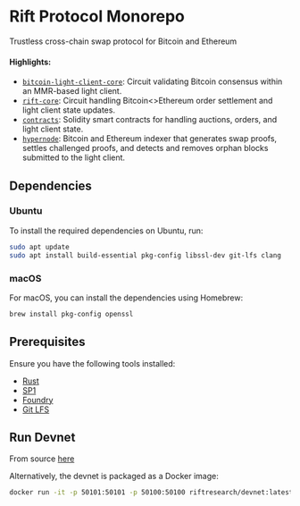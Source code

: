 # Rift Protocol Monorepo  
Trustless cross-chain swap protocol for Bitcoin and Ethereum

#### Highlights:
- [`bitcoin-light-client-core`](./crates/bitcoin-light-client-core/): Circuit validating Bitcoin consensus within an MMR-based light client.
- [`rift-core`](./crates/rift-core/): Circuit handling Bitcoin<>Ethereum order settlement and light client state updates.
- [`contracts`](./contracts): Solidity smart contracts for handling auctions, orders, and light client state.
- [`hypernode`](./bin/hypernode): Bitcoin and Ethereum indexer that generates swap proofs, settles challenged proofs, and detects and removes orphan blocks submitted to the light client.

## Dependencies

### Ubuntu
To install the required dependencies on Ubuntu, run:
```sh
sudo apt update
sudo apt install build-essential pkg-config libssl-dev git-lfs clang
```

### macOS
For macOS, you can install the dependencies using Homebrew:
```sh
brew install pkg-config openssl
```

## Prerequisites
Ensure you have the following tools installed:

- [Rust](https://doc.rust-lang.org/cargo/getting-started/installation.html)
- [SP1](https://docs.succinct.xyz/docs/sp1/getting-started/install)
- [Foundry](https://book.getfoundry.sh/getting-started/installation)
- [Git LFS](https://git-lfs.github.com/)

  
## Run Devnet
From source [here](./bin/devnet/README.md)

Alternatively, the devnet is packaged as a Docker image: 
```sh
docker run -it -p 50101:50101 -p 50100:50100 riftresearch/devnet:latest
```